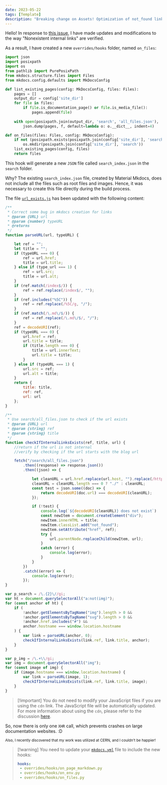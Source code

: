 ```yaml
---
date: 2023-05-22
tags: [Template]
description: "Breaking change on Assets! Optimization of not_found links and preventing too much XHR call."
---
```


Hello!
In response to [this issue](https://github.com/ObsidianPublisher/assets/issues/1), I have made updates and modifications to the way "Nonexistent internal links" are verified.

As a result, I have created a new `overrides/hooks` folder, named `on_files`:

```python
import json
import posixpath
import os
from pathlib import PurePosixPath
from mkdocs.structure.files import Files
from mkdocs.config.defaults import MkDocsConfig

def list_existing_pages(config: MkDocsConfig, files: Files):
    pages = []
    output_dir = config['site_dir']
    for file in files:
        if file.is_documentation_page() or file.is_media_file():
            pages.append(file)
    
    with open(posixpath.join(output_dir, 'search', 'all_files.json'), 'w') as f:
        json.dump(pages, f, default=lambda o: o.__dict__, indent=4)

def on_files(files: Files, config: MkDocsConfig):
    if not (posixpath.exists(posixpath.join(config['site_dir'], 'search'))):
        os.mkdir(posixpath.join(config['site_dir'], 'search'))
    list_existing_pages(config, files)
    return files
```

This hook will generate a new `JSON` file called `search_index.json` in the `search` folder.

Why? The existing `search_index.json` file, created by Material Mkdocs, does not include all the files such as root files and images. Hence, it was necessary to create this file directly during the build process.

The file [`url_exists.js`](https://github.com/ObsidianPublisher/assets/blob/main/src/js/url_exist.js) has been updated with the following content:

```js
/**
 * Correct some bug in mkdocs creation for links
 * @param {URL} url 
 * @param {number} typeURL 
 * @returns 
 */
function parseURL(url, typeURL) {

    let ref = "";
    let title = "";
    if (typeURL === 0) {
        ref = url.href;
        title = url.title;
    } else if (type_url === 1) {
        ref = url.src;
        title = url.alt;
    }
    if (ref.match(/index$/)) {
        ref = ref.replace(/index$/, "");
    }
    if (ref.includes("%5C")) {
        ref = ref.replace(/%5C/g, "/");
    }
    if (ref.match(/\.md\/$/)) {
        ref = ref.replace(/\.md\/$/, "/");
    }
    ref = decodeURI(ref);
    if (typeURL === 0) {
        url.href = ref;
        url.title = title;
        if (title.length === 0) {
            title = url.innerText;
            url.title = title;
        }
    } else if (typeURL === 1) {
        url.src = ref;
        url.alt = title;
    }
    return {
        title: title,
        ref: ref,
        url: url
    };
}

/**
 * Use search/all_files.json to check if the url exists
 * @param {URL} url 
 * @param {string} ref
 * @param {string} title
 */
function checkIfInternalLinksExists(ref, title, url) {
    //return if the url is not internal
    //verify by checking if the url starts with the blog url

    fetch("/search/all_files.json")
        .then((response) => response.json())
        .then((json) => {

            let cleanURL = url.href.replace(url.host, "").replace(/http(s)?:(\/){1,3}/gi, "");
            cleanURL = cleanURL.length === 0 ? "./" : cleanURL;
            const test = json.some((doc) => {
                return decodeURI(doc.url) === decodeURI(cleanURL);
            });

            if (!test) {
                console.log(`${decodeURI(cleanURL)} does not exist`)
                const newItem = document.createElement("div");
                newItem.innerHTML = title;
                newItem.classList.add("not_found");
                newItem.setAttribute("href", ref);
                try {
                    url.parentNode.replaceChild(newItem, url);
                }
                catch (error) {
                    console.log(error);
                }
            }
        })
        .catch((error) => {
            console.log(error);
        });
}

var p_search = /\.{2}\//gi;
var ht = document.querySelectorAll("a:not(img)");
for (const anchor of ht) {
    if (
        !anchor.getElementsByTagName("img").length > 0 &&
        !anchor.getElementsByTagName("svg").length > 0 &&
        !anchor.href.includes("#") &&
        anchor.hostname === window.location.hostname
    ) {
        var link = parseURL(anchor, 0);
        checkIfInternalLinksExists(link.ref, link.title, anchor);
    }
}

var p_img = /\.+\\/gi;
var img = document.querySelectorAll("img");
for (const image of img) {
    if (image.hostname === window.location.hostname) {
        var link = parseURL(image, 1);
        checkIfInternalLinksExists(link.ref, link.title, image);
    }
}
```

> [!important] You do not need to modify your JavaScript files if you are using the `cdn` link. The JavaScript file will be automatically updated.
> For more information about using the `cdn`, please refer to the discussion [here](https://github.com/ObsidianPublisher/obsidian-github-publisher/discussions/114).

So, now there is only one `XHR` call, which prevents crashes on large documentation websites. :D

<small>Also, I recently discovered that my work was utilized at CERN, and I couldn't be happier!</small>

> [!warning] You need to update your [`mkdocs.yml`](https://github.com/ObsidianPublisher/sync_template/blob/14d60ec803e2670b0494d2c4cd122446be9517c3/mkdocs.yml#L110) file to include the new hooks:
>
> ```yaml
> hooks:
>  - overrides/hooks/on_page_markdown.py
>  - overrides/hooks/on_env.py
>  - overrides/hooks/on_files.py
> ```